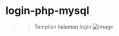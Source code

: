 # login-php-mysql
>> Tampilan halaman login
![image](https://user-images.githubusercontent.com/72352882/118356978-e74edf00-b5a1-11eb-9571-382e5ff46598.png)

